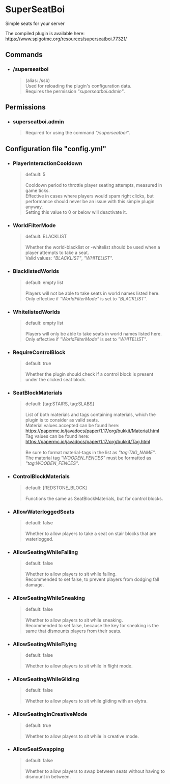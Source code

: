 # SuperSeatBoi

Simple seats for your server

The compiled plugin is available here:<br>
https://www.spigotmc.org/resources/superseatboi.77321/

## Commands

* ### /superseatboi
  > (alias: /ssb)
  > <br>Used for reloading the plugin's configuration data.
  > <br>Requires the permission _"superseatboi.admin"_.

## Permissions

* ### superseatboi.admin
  > Required for using the command _"/superseatboi"_.

## Configuration file "config.yml"

* ### PlayerInteractionCooldown
  > default: 5
  > <br>
  > <br>Cooldown period to throttle player seating attempts, measured in game ticks.
  > <br>Effective in cases where players would spam right clicks, but performance should never be an issue with this simple plugin anyway.
  > <br>Setting this value to 0 or below will deactivate it.

* ### **WorldFilterMode**
  > default: BLACKLIST
  > <br>
  > <br>Whether the world-blacklist or -whitelist should be used when a player attempts to take a seat.
  > <br>Valid values: _"BLACKLIST"_, _"WHITELIST"_.

* ### BlacklistedWorlds
  > default: empty list
  > <br>
  > <br>Players will not be able to take seats in world names listed here.
  > <br>Only effective if _"WorldFilterMode"_ is set to _"BLACKLIST"_.

* ### WhitelistedWorlds
  > default: empty list
  > <br>
  > <br>Players will only be able to take seats in world names listed here.
  > <br>Only effective if _"WorldFilterMode"_ is set to _"WHITELIST"_.

* ### RequireControlBlock
  > default: true
  > <br>
  > <br>Whether the plugin should check if a control block is present under the clicked seat block.

* ### SeatBlockMaterials
  > default: [tag:STAIRS, tag:SLABS]
  > <br>
  > <br>List of both materials and tags containing materials, which the plugin is to consider as valid seats.
  > <br>Material values accepted can be found here: https://papermc.io/javadocs/paper/1.17/org/bukkit/Material.html
  > <br>Tag values can be found here: https://papermc.io/javadocs/paper/1.17/org/bukkit/Tag.html
  > <br>
  > <br>Be sure to format material-tags in the list as _"tag:TAG_NAME"_.
  > <br>The material tag _"WOODEN_FENCES"_ must be formatted as _"tag:WOODEN_FENCES"_.

* ### ControlBlockMaterials
  > default: [REDSTONE_BLOCK]
  > <br>
  > <br>Functions the same as SeatBlockMaterials, but for control blocks.

* ### AllowWaterloggedSeats
  > default: false
  > <br>
  > <br>Whether to allow players to take a seat on stair blocks that are waterlogged.

* ### AllowSeatingWhileFalling
  > default: false
  > <br>
  > <br>Whether to allow players to sit while falling.
  > <br>Recommended to set false, to prevent players from dodging fall damage.

* ### AllowSeatingWhileSneaking
  > default: false
  > <br>
  > <br>Whether to allow players to sit while sneaking.
  > <br>Recommended to set false, because the key for sneaking is the same that dismounts players from their seats.

* ### AllowSeatingWhileFlying
  > default: false
  > <br>
  > <br>Whether to allow players to sit while in flight mode.

* ### AllowSeatingWhileGliding
  > default: false
  > <br>
  > <br>Whether to allow players to sit while gliding with an elytra.

* ### AllowSeatingInCreativeMode
  > default: true
  > <br>
  > <br>Whether to allow players to sit while in creative mode.

* ### AllowSeatSwapping
  > default: false
  > <br>
  > <br>Whether to allow players to swap between seats without having to dismount in between.